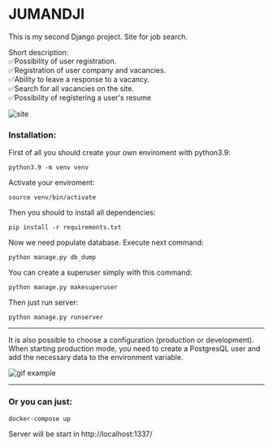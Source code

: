 # JUMANDJI
This is my second Django project. Site for job search.

Short description:<br>
:white_check_mark:Possibility of user registration.<br>
:white_check_mark:Registration of user company and vacancies.<br>
:white_check_mark:Ability to leave a response to a vacancy.<br>
:white_check_mark:Search for all vacancies on the site.<br>
:white_check_mark:Possibility of registering a user's resume<br>


![site](https://sun9-36.userapi.com/impf/_60rSgouv4lxo8F-ZgUqd-bIAAKyfayK9FpRag/DFd5s83IOv4.jpg?size=1919x1037&quality=96&sign=a9d67302bb672dbc54a89a5c361db160&type=album "site")

### Installation:
First of all you should create your own enviroment with python3.9:

    python3.9 -m venv venv
Activate your enviroment:

    source venv/bin/activate
Then you should to install all dependencies:

    pip install -r requirements.txt
Now we need populate database. Execute next command:

    python manage.py db_dump
You can create a superuser simply with this command:

    python manage.py makesuperuser
Then just run server:

    python manage.py runserver
<hr>
It is also possible to choose a configuration (production or development). When starting production mode, you need to create a PostgresQL user and add the necessary data to the environment variable.<br>

![gif example](https://media.giphy.com/media/9m5Qu3NWQ5NLwWBKUC/giphy.gif)
<hr>

### Or you can just:

    docker-compose up
Server will be start in http://localhost:1337/
